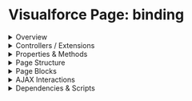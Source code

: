 # Visualforce Page: binding

<details>
<summary>Overview</summary>

## Visualforce Page Overview: binding

No overview found.

### Purpose of the Page
No purpose found.



### Metadata
- **API Version**: 54
- **Label**: Binding

</details>

<details>
<summary>Controllers / Extensions</summary>

## Key Controllers / Extensions Used
- **Standard Controller**: None
- **Custom Controller**: BindingController
- **Extensions**: 
  None

</details>

<details>
<summary>Properties & Methods</summary>

## Properties
No public properties found in associated Apex controllers/extensions.

## Methods
No public methods found in associated Apex controllers/extensions.

</details>

<details>
<summary>Page Structure</summary>

### Forms
- Contains 1 `apex:form` component(s)

### Inputs
The page utilizes the following input bindings/fields:
- `{!courseName}`

### Buttons
- No button actions (`apex:commandButton`, `apex:button`, `apex:commandLink`) detected

</details>

<details>
<summary>Page Blocks</summary>
## Page Blocks on the Page
No `apex:pageBlock` components detected.
</details>

<details>
<summary>AJAX Interactions</summary>

The page includes `apex:actionSupport` components:
- **Event**: `onchange`
  - **Re-renders**: `courseInfo`
  
  

### Output Panels
- **ID**: `courseInfo`
  - **Layout**: block (default)
  - **Content Preview**: "No content detected within the panel."

</details>

<details>
<summary>Dependencies & Scripts</summary>

### Objects
- `BindingController`

### Fields
- No field dependencies detected

### Custom Components
- No custom components detected

### Scripts
- No script tags detected

</details>